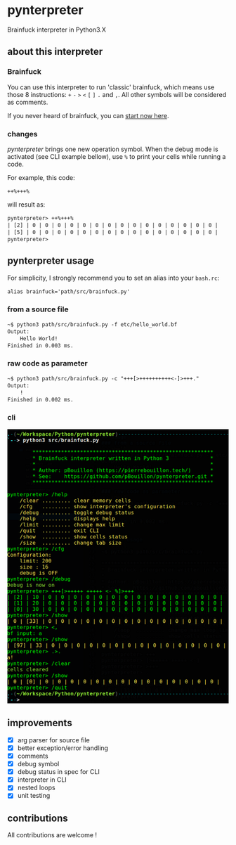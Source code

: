 # pynterpreter
Brainfuck interpreter in Python3.X

## about this interpreter
### Brainfuck 
You can use this interpreter to run 'classic' brainfuck, which means 
use those 8 instructions: `+` `-` `>` `<` `[` `]` `.` and `,`. All other symbols will be 
considered as comments.

If you never heard of brainfuck, you can 
[start now here](https://fr.wikipedia.org/wiki/Brainfuck).

### changes
*pynterpreter* brings one new operation symbol. When the debug mode is 
activated (see CLI example bellow), use `%` to print your cells while 
running a code.

For example, this code:
```brainfuck
++%+++%
```
will result as:
```
pynterpreter> ++%+++%
| [2] | 0 | 0 | 0 | 0 | 0 | 0 | 0 | 0 | 0 | 0 | 0 | 0 | 0 | 0 | 0 |
| [5] | 0 | 0 | 0 | 0 | 0 | 0 | 0 | 0 | 0 | 0 | 0 | 0 | 0 | 0 | 0 |
pynterpreter> 
```

## pynterpreter usage
For simplicity, I strongly recommend you to set an alias into your `bash.rc`:
```shell
alias brainfuck='path/src/brainfuck.py'
```
### from a source file
```shell
~$ python3 path/src/brainfuck.py -f etc/hello_world.bf
Output:
    Hello World!
Finished in 0.003 ms.
```

### raw code as parameter
```shell
~$ python3 path/src/brainfuck.py -c "+++[>++++++++++<-]>+++."
Output:
    !
Finished in 0.002 ms.
```

### cli
![CLI example](https://github.com/pBouillon/pynterpreter/blob/readme_img/img/cli_example.png?raw=true "CLI example")

## improvements
- [x] arg parser for source file
- [x] better exception/error handling
- [x] comments
- [x] debug symbol
- [x] debug status in spec for CLI
- [x] interpreter in CLI
- [x] nested loops
- [x] unit testing

## contributions
All contributions are welcome !
